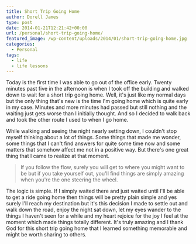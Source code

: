 ```yaml
---
title: Short Trip Going Home
author: Dorell James
type: post
date: 2014-01-21T12:21:42+00:00
url: /personal/short-trip-going-home/
featured_image: /wp-content/uploads/2014/01/short-trip-going-home.jpg
categories:
  - Personal
tags:
  - life
  - life lessons
---
```


Today is the first time I was able to go out of the office early. Twenty minutes past five in the afternoon is when I took off the building and walked down to wait for a short trip going home. Well, it's just like my normal days but the only thing that's new is the time I'm going home which is quite early in my case. Minutes and more minutes had passed but still nothing and the waiting just gets worse than I initially thought. And so I decided to walk back and took the other route I used to when I go home.

While walking and seeing the night nearly setting down, I couldn't stop myself thinking about a lot of things. Some things that made me wonder, some things that I can't find answers for quite some time now and some matters that somehow affect me not in a positive way. But there's one great thing that I came to realize at that moment.

> If you follow the flow, surely you will get to where you might want to be but if you take yourself out, you'll find things are simply amazing when you're the one steering the wheel.

The logic is simple. If I simply waited there and just waited until I'll be able to get a ride going home then things will be pretty plain simple and yes surely I'll reach my destination but it's this decision I made to settle out and walk down the road, enjoy the night sat down, let my eyes wander to the things I haven't seen for a while and my heart rejoice for the joy I feel at the moment which made things totally different. It's truly amazing and I thank God for this short trip going home that I learned something memorable and might be worth sharing to others. <span class="wp-font-emots-emo-happy"></span>
